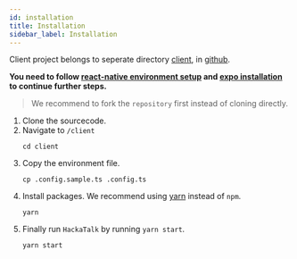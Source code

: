 ```yaml
---
id: installation
title: Installation
sidebar_label: Installation
---
```


Client project belongs to seperate directory [client](https://github.com/dooboolab/hackatalk/tree/master/client), in [github](https://github.com/dooboolab/hackatalk).


**You need to follow [react-native environment setup](https://reactnative.dev/docs/environment-setup) and [expo installation](https://docs.expo.io/get-started/installation) to continue further steps.**

> We recommend to fork the `repository` first instead of cloning directly.

1. Clone the sourcecode.
2. Navigate to `/client`
   ```
   cd client
   ```
3. Copy the environment file.
   ```
   cp .config.sample.ts .config.ts
   ```
4. Install packages. We recommend using [yarn](https://classic.yarnpkg.com) instead of `npm`.
   ```
   yarn
   ```
5. Finally run `HackaTalk` by running `yarn start`.
   ```
   yarn start
   ```
